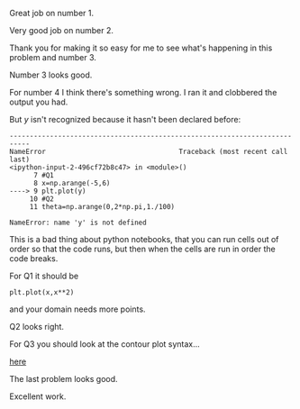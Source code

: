 Great job on number 1.

Very good job on number 2.

Thank you for making it so easy for me to see what's happening in this problem and number 3.

Number 3 looks good.

For number 4 I think there's something wrong.  I ran it and clobbered the output you had.

But $y$ isn't recognized because it hasn't been declared before:

```
---------------------------------------------------------------------------
NameError                                 Traceback (most recent call last)
<ipython-input-2-496cf72b8c47> in <module>()
      7 #Q1
      8 x=np.arange(-5,6)
----> 9 plt.plot(y)
     10 #Q2
     11 theta=np.arange(0,2*np.pi,1./100)

NameError: name 'y' is not defined
```

This is a bad thing about python notebooks, that you can run cells out of order so that the code runs, but then when the cells are run in order the code breaks.  

For Q1 it should be

```
plt.plot(x,x**2)
```

and your domain needs more points. 

Q2 looks right.

For Q3 you should look at the contour plot syntax...

[here](https://matplotlib.org/3.1.3/gallery/images_contours_and_fields/contour_demo.html#sphx-glr-gallery-images-contours-and-fields-contour-demo-py)

The last problem looks good.

Excellent work.


